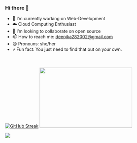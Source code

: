 ### Hi there 👋

<!--
**N-Deepika/N-Deepika** is a ✨ _special_ ✨ repository because its `README.md` (this file) appears on your GitHub profile.

Here are some ideas to get you started:

- 🔭 I’m currently working on Cloud Computing
- 🌱 I’m currently learning Web-Development 
- 👯 I’m looking to collaborate on open source
- 🤔 I’m looking for help with Back-end development 
- 💬 Ask me about Cloud Computing architectures
- 📫 How to reach me: deepika282002@gmail.com
- 😄 Pronouns: she/her
- ⚡ Fun fact: You just need to find that out on your own.
-->

- 🌱 I’m currently working on Web-Development 
- ☁️ Cloud Computing Enthusiast 
- 👯 I’m looking to collaborate on open source
- 📫 How to reach me: deepika282002@gmail.com
- 😄 Pronouns: she/her
- ⚡ Fun fact: You just need to find that out on your own.

<br>

[![GitHub Streak](https://github-readme-streak-stats.herokuapp.com?user=N-Deepika&theme=midnight-purple&stroke=50055C)](https://git.io/streak-stats) 
<img src="https://c.tenor.com/0kGilZlNEQ8AAAAC/jungkook-jungkook-keyboard.gif" width="300px" height="195px" />

<img src="https://activity-graph.herokuapp.com/graph?username=n-deepika&bg_color=000000&color=1fdbd8&line=ff5c5c&point=1adbce&area=true&hide_border=false">

